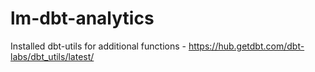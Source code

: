 # lm-dbt-analytics

Installed dbt-utils for additional functions - https://hub.getdbt.com/dbt-labs/dbt_utils/latest/